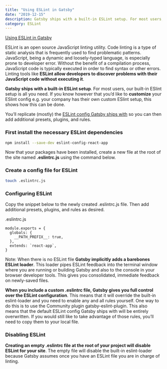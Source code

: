 ```yaml
---
title: "Using ESLint in Gatsby"
date: "2019-12-15"
description: Gatsby ships with a built-in ESLint setup. For most users, our built-in ESlint setup is all you need. If you know however that you’d like to customize your ESlint config e.g. your company has their own custom ESlint setup, this shows how this can be done.
category: ESLint
---
```


[Using ESLint in Gatsby](https://www.gatsbyjs.org/docs/eslint/)

ESLint is an open source JavaScript linting utility. Code linting is a type of static analysis that is frequently used to find problematic patterns. JavaScript, being a dynamic and loosely-typed language, is especially prone to developer error. Without the benefit of a compilation process, JavaScript code is typically executed in order to find syntax or other errors. Linting tools like **ESLint allow developers to discover problems with their JavaScript code without executing it**.

**Gatsby ships with a built-in ESLint setup**. For most users, our built-in ESlint setup is all you need. If you know however that you’d like to **customize** your ESlint config e.g. your company has their own custom ESlint setup, this shows how this can be done.

You’ll replicate (mostly) the [ESLint config Gatsby ships with](https://github.com/gatsbyjs/gatsby/blob/master/packages/gatsby/src/utils/eslint-config.js) so you can then add additional presets, plugins, and rules. 

### First install the necessary ESLint dependencies
```bash
npm install --save-dev eslint-config-react-app
```

Now that your packages have been installed, create a new file at the root of the site named **.eslintrc.js** using the command below.

### Create a config file for ESLint
```bash
touch .eslintrc.js
```

### Configuring ESLint
Copy the snippet below to the newly created .eslintrc.js file. Then add additional presets, plugins, and rules as desired.

.eslintrc.js
```
module.exports = {
  globals: {
    __PATH_PREFIX__: true,
  },
  extends: `react-app`,
}
```

Note: When there is no ESLint file **Gatsby implicitly adds a barebones ESLint loader**. This loader pipes ESLint feedback into the terminal window where you are running or building Gatsby and also to the console in your browser developer tools. This gives you consolidated, immediate feedback on newly-saved files. 

**When you include a custom .eslintrc file, Gatsby gives you full control over the ESLint configuration**. This means that it will override the built-in eslint-loader and you need to enable any and all rules yourself. One way to do this is to use the Community plugin gatsby-eslint-plugin. This also means that the default ESLint config Gatsby ships with will be entirely overwritten. If you would still like to take advantage of those rules, you’ll need to copy them to your local file.

### Disabling ESLint

**Creating an empty .eslintrc file at the root of your project will disable ESLint for your site**. The empty file will disable the built-in eslint-loader because Gatsby assumes once you have an ESLint file you are in charge of linting.